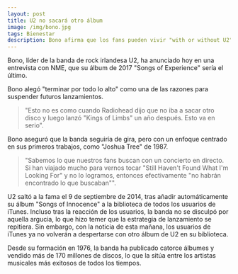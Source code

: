 ```yaml
---
layout: post
title: U2 no sacará otro álbum
image: /img/bono.jpg
tags: Bienestar
description: Bono afirma que los fans pueden vivir "with or without U2".
---
```


Bono, líder de la banda de rock irlandesa U2, ha anunciado hoy en una entrevista con NME, que su álbum de 2017 "Songs of Experience" sería el último.

Bono alegó "terminar por todo lo alto" como una de las razones para suspender futuros lanzamientos.

> "Esto no es como cuando Radiohead dijo que no iba a sacar otro disco y luego lanzó "Kings of Limbs" un año después. Esto va en serio".

Bono aseguró que la banda seguiría de gira, pero con un enfoque centrado en sus primeros trabajos, como "Joshua Tree" de 1987.

> "Sabemos lo que nuestros fans buscan con un concierto en directo. Si han viajado mucho para vernos tocar "Still Haven't Found What I'm Looking For" y no lo logramos, entonces efectivamente "no habrán encontrado lo que buscaban"".

U2 saltó a la fama el 9 de septiembre de 2014, tras añadir automáticamente su álbum "Songs of Innocence" a la biblioteca de todos los usuarios de iTunes. Incluso tras la reacción de los usuarios, la banda no se disculpó por aquella argucia, lo que hizo temer que la estrategia de lanzamiento se repitiera. Sin embargo, con la noticia de esta mañana, los usuarios de iTunes ya no volverán a despertarse con otro álbum de U2 en su biblioteca.

Desde su formación en 1976, la banda ha publicado catorce álbumes y vendido más de 170 millones de discos, lo que la sitúa entre los artistas musicales más exitosos de todos los tiempos.